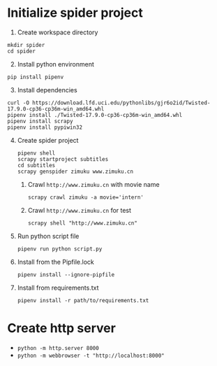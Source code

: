 # Initialize spider project
1. Create workspace directory
  ```
  mkdir spider
  cd spider
  ```

2. Install python environment
  ```
  pip install pipenv
  ```

3. Install dependencies
  ```
  curl -O https://download.lfd.uci.edu/pythonlibs/gjr6o2id/Twisted-17.9.0-cp36-cp36m-win_amd64.whl
  pipenv install ./Twisted-17.9.0-cp36-cp36m-win_amd64.whl
  pipenv install scrapy
  pipenv install pypiwin32
  ```

4. Create spider project

   ```
   pipenv shell
   scrapy startproject subtitles
   cd subtitles
   scrapy genspider zimuku www.zimuku.cn
   ```

   1. Crawl `http://www.zimuku.cn` with movie name

      ```
      scrapy crawl zimuku -a movie='intern'
      ```

   2. Crawl `http://www.zimuku.cn` for test

      ```
      scrapy shell "http://www.zimuku.cn"
      ```

5. Run python script file

   ```
   pipenv run python script.py
   ```

6. Install from the Pipfile.lock

   ```
   pipenv install --ignore-pipfile
   ```

7. Install from requirements.txt

   ```
   pipenv install -r path/to/requirements.txt 
   ```


# Create http server

+ `python -m http.server 8000`
+ `python -m webbrowser -t "http://localhost:8000"`

